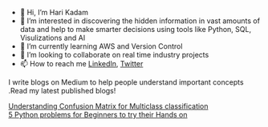 - 👋 Hi, I’m Hari Kadam 
- 👀 I’m interested in discovering the hidden information in vast amounts of data and help to make smarter decisions using tools like Python, SQL, Visulizations and AI
- 🌱 I’m currently learning AWS and Version Control
- 💞️ I’m looking to collaborate on real time industry projects 
- 📫 How to reach me [LinkedIn](https://www.linkedin.com/in/harikadam/), [Twitter](https://twitter.com/kadamhari825/with_replies)

I write blogs on Medium to help people understand important concepts .Read my latest published blogs!<br/>

 [Understanding Confusion Matrix for Multiclass classification](https://medium.com/@kadamhari225/understanding-the-confusion-matrix-for-multiclass-classification-2810c2569e8d)<br/>
 [5 Python problems for Beginners to try their Hands on](https://medium.com/@kadamhari225/5-python-problems-for-beginners-to-try-their-hands-on-f29c6fc73218)



<!---
kadamhari825/kadamhari825 is a ✨ special ✨ repository because its `README.md` (this file) appears on your GitHub profile.
You can click the Preview link to take a look at your changes.
--->
